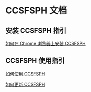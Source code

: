 # CCSFSPH 文档

## 安装 CCSFSPH 指引

[如何在 Chrome 浏览器上安装 CCSFSPH](./install/install-by-chrome)



## CCSFSPH 使用指引

[如何使用 CCSFSPH](./usage/usage-ccsfsph)

[如何更新 CCSFSPH](./usage/update-ccsfsph)

